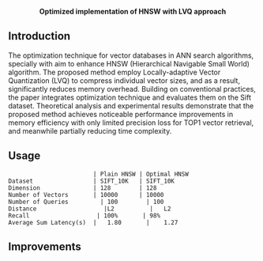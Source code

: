 <p align="center">
 <b> Optimized implementation of HNSW with LVQ approach </b>
</p>

## Introduction

 The optimization technique for vector databases in ANN search algorithms, specially with aim to enhance HNSW (Hierarchical Navigable Small World) algorithm. The proposed method employ Locally-adaptive Vector Quantization (LVQ) to compress individual vector sizes, and as a result, significantly reduces memory overhead. Building on conventional practices, the paper integrates optimization technique and evaluates them on the Sift dataset. Theoretical analysis and experimental results demonstrate that the proposed method achieves noticeable performance improvements in memory efficiency with only limited precision loss for TOP1 vector retrieval, and meanwhile partially reducing time complexity.


## Usage

                            | Plain HNSW | Optimal HNSW
    Dataset                 | SIFT_10K   | SIFT_10K
    Dimension               | 128        | 128   
    Number of Vectors       | 10000      | 10000
    Number of Queries	      | 100	       | 100
    Distance	               |L2          |	L2
    Recall	                 | 100%       | 98%
    Average Sum Latency(s)  |	1.80       |	1.27


## 

## Improvements
